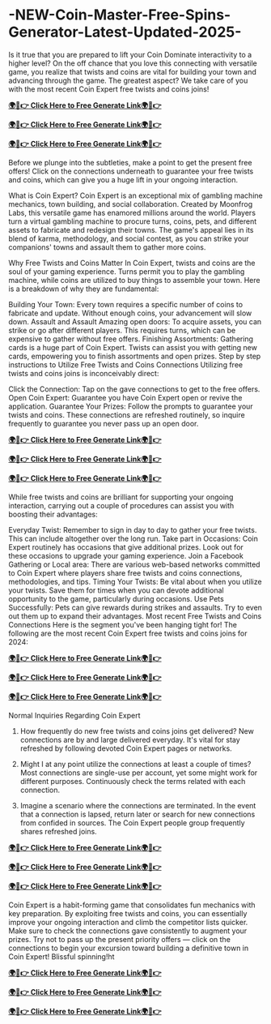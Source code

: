 # -NEW-Coin-Master-Free-Spins-Generator-Latest-Updated-2025-

Is it true that you are prepared to lift your Coin Dominate interactivity to a higher level? On the off chance that you love this connecting with versatile game, you realize that twists and coins are vital for building your town and advancing through the game. The greatest aspect? We take care of you with the most recent Coin Expert free twists and coins joins!

**[🌍📱👉 Click Here to Free Generate Link🌍📱👉](https://tinyurl.com/coinmasternmastrcodeslocker)**

**[🌍📱👉 Click Here to Free Generate Link🌍📱👉](https://tinyurl.com/coinmasternmastrcodeslocker)**

**[🌍📱👉 Click Here to Free Generate Link🌍📱👉](https://tinyurl.com/coinmasternmastrcodeslocker)**

Before we plunge into the subtleties, make a point to get the present free offers! Click on the connections underneath to guarantee your free twists and coins, which can give you a huge lift in your ongoing interaction.

What is Coin Expert?
Coin Expert is an exceptional mix of gambling machine mechanics, town building, and social collaboration. Created by Moonfrog Labs, this versatile game has enamored millions around the world. Players turn a virtual gambling machine to procure turns, coins, pets, and different assets to fabricate and redesign their towns. The game's appeal lies in its blend of karma, methodology, and social contest, as you can strike your companions' towns and assault them to gather more coins.

Why Free Twists and Coins Matter
In Coin Expert, twists and coins are the soul of your gaming experience. Turns permit you to play the gambling machine, while coins are utilized to buy things to assemble your town. Here is a breakdown of why they are fundamental:

Building Your Town: Every town requires a specific number of coins to fabricate and update. Without enough coins, your advancement will slow down.
Assault and Assault Amazing open doors: To acquire assets, you can strike or go after different players. This requires turns, which can be expensive to gather without free offers.
Finishing Assortments: Gathering cards is a huge part of Coin Expert. Twists can assist you with getting new cards, empowering you to finish assortments and open prizes.
Step by step instructions to Utilize Free Twists and Coins Connections
Utilizing free twists and coins joins is inconceivably direct:

Click the Connection: Tap on the gave connections to get to the free offers.
Open Coin Expert: Guarantee you have Coin Expert open or revive the application.
Guarantee Your Prizes: Follow the prompts to guarantee your twists and coins.
These connections are refreshed routinely, so inquire frequently to guarantee you never pass up an open door.

**[🌍📱👉 Click Here to Free Generate Link🌍📱👉](https://tinyurl.com/coinmasternmastrcodeslocker)**

**[🌍📱👉 Click Here to Free Generate Link🌍📱👉](https://tinyurl.com/coinmasternmastrcodeslocker)**

**[🌍📱👉 Click Here to Free Generate Link🌍📱👉](https://tinyurl.com/coinmasternmastrcodeslocker)**

While free twists and coins are brilliant for supporting your ongoing interaction, carrying out a couple of procedures can assist you with boosting their advantages:

Everyday Twist: Remember to sign in day to day to gather your free twists. This can include altogether over the long run.
Take part in Occasions: Coin Expert routinely has occasions that give additional prizes. Look out for these occasions to upgrade your gaming experience.
Join a Facebook Gathering or Local area: There are various web-based networks committed to Coin Expert where players share free twists and coins connections, methodologies, and tips.
Timing Your Twists: Be vital about when you utilize your twists. Save them for times when you can devote additional opportunity to the game, particularly during occasions.
Use Pets Successfully: Pets can give rewards during strikes and assaults. Try to even out them up to expand their advantages.
Most recent Free Twists and Coins Connections
Here is the segment you've been hanging tight for! The following are the most recent Coin Expert free twists and coins joins for 2024:

**[🌍📱👉 Click Here to Free Generate Link🌍📱👉](https://tinyurl.com/coinmasternmastrcodeslocker)**

**[🌍📱👉 Click Here to Free Generate Link🌍📱👉](https://tinyurl.com/coinmasternmastrcodeslocker)**

**[🌍📱👉 Click Here to Free Generate Link🌍📱👉](https://tinyurl.com/coinmasternmastrcodeslocker)**

Normal Inquiries Regarding Coin Expert
1. How frequently do new free twists and coins joins get delivered?
New connections are by and large delivered everyday. It's vital for stay refreshed by following devoted Coin Expert pages or networks.

2. Might I at any point utilize the connections at least a couple of times?
Most connections are single-use per account, yet some might work for different purposes. Continuously check the terms related with each connection.

3. Imagine a scenario where the connections are terminated.
In the event that a connection is lapsed, return later or search for new connections from confided in sources. The Coin Expert people group frequently shares refreshed joins.

**[🌍📱👉 Click Here to Free Generate Link🌍📱👉](https://tinyurl.com/coinmasternmastrcodeslocker)**

**[🌍📱👉 Click Here to Free Generate Link🌍📱👉](https://tinyurl.com/coinmasternmastrcodeslocker)**

**[🌍📱👉 Click Here to Free Generate Link🌍📱👉](https://tinyurl.com/coinmasternmastrcodeslocker)**

Coin Expert is a habit-forming game that consolidates fun mechanics with key preparation. By exploiting free twists and coins, you can essentially improve your ongoing interaction and climb the competitor lists quicker. Make sure to check the connections gave consistently to augment your prizes. Try not to pass up the present priority offers — click on the connections to begin your excursion toward building a definitive town in Coin Expert! Blissful spinning!ht

**[🌍📱👉 Click Here to Free Generate Link🌍📱👉](https://tinyurl.com/coinmasternmastrcodeslocker)**

**[🌍📱👉 Click Here to Free Generate Link🌍📱👉](https://tinyurl.com/coinmasternmastrcodeslocker)**

**[🌍📱👉 Click Here to Free Generate Link🌍📱👉](https://tinyurl.com/coinmasternmastrcodeslocker)**
